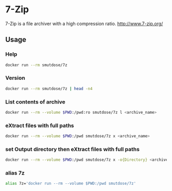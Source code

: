 # 7-Zip

7-Zip is a file archiver with a high compression ratio. <http://www.7-zip.org/>

## Usage

### Help

```sh
docker run --rm smutdose/7z
```

### Version

```sh
docker run --rm smutdose/7z | head -n4
```

### List contents of archive

```sh
docker run --rm --volume $PWD:/pwd:ro smutdose/7z l <archive_name>
```

### eXtract files with full paths

```sh
docker run --rm --volume $PWD:/pwd smutdose/7z x <archive_name>
```

### set Output directory then eXtract files with full paths

```sh
docker run --rm --volume $PWD:/pwd smutdose/7z x -o{Directory} <archive_name>
```

### alias 7z

```sh
alias 7z='docker run --rm --volume $PWD:/pwd smutdose/7z'
```
